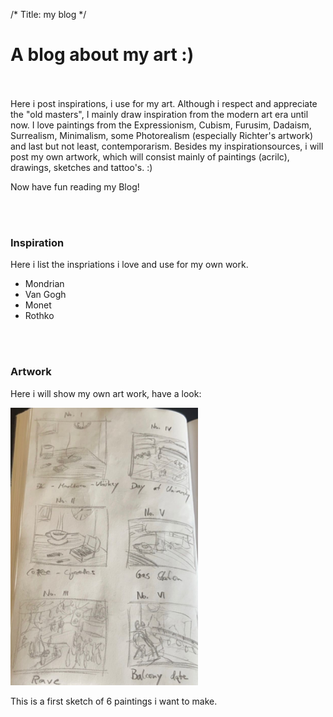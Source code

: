 /*
Title: my blog
*/

<html>
    <head>
        <link rel"shortcut icon" type="image/png" href="favicon-16x16.png?"/>
    </head>
</html>

# A blog about my art :)

<br/><br/>
Here i post inspirations, i use for my art.
Although i respect and appreciate the "old masters", I mainly draw inspiration
from the modern art era until now.
I love paintings from the Expressionism, Cubism, Furusim, Dadaism, Surrealism, Minimalism,
some Photorealism (especially Richter's artwork) and last but not least, contemporarism.
Besides my inspirationsources, i will post my own artwork, which will consist mainly
of paintings (acrilc), drawings, sketches and tattoo's. :)

Now have fun reading my Blog!

<br/><br/>
### Inspiration 

Here i list the inspriations i love and use for my own work.
 - Mondrian
 - Van Gogh
 - Monet
 - Rothko

<br/><br/>
### Artwork

Here i will show my own art work, have a look:

<!---![sketch 01](sketch1.jpeg)-->
<img src="sketch1.jpeg" alt="sketch 01" width="300"/>

This is a first sketch of 6 paintings i want to make.

